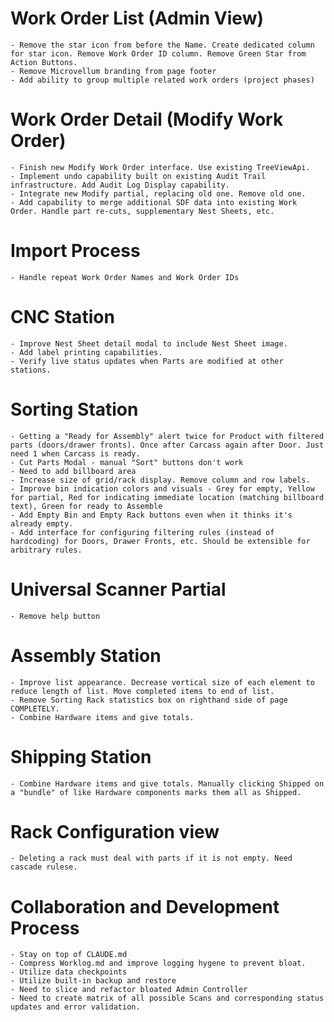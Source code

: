 # Work Order List (Admin View)
    - Remove the star icon from before the Name. Create dedicated column for star icon. Remove Work Order ID column. Remove Green Star from Action Buttons.
    - Remove Microvellum branding from page footer
    - Add ability to group multiple related work orders (project phases)

# Work Order Detail (Modify Work Order)
    - Finish new Modify Work Order interface. Use existing TreeViewApi.
    - Implement undo capability built on existing Audit Trail infrastructure. Add Audit Log Display capability.
    - Integrate new Modify partial, replacing old one. Remove old one.
    - Add capability to merge additional SDF data into existing Work Order. Handle part re-cuts, supplementary Nest Sheets, etc.

# Import Process
    - Handle repeat Work Order Names and Work Order IDs

# CNC Station
    - Improve Nest Sheet detail modal to include Nest Sheet image.
    - Add label printing capabilities.
    - Verify live status updates when Parts are modified at other stations.

# Sorting Station
    - Getting a "Ready for Assembly" alert twice for Product with filtered parts (doors/drawer fronts). Once after Carcass again after Door. Just need 1 when Carcass is ready.
    - Cut Parts Modal - manual "Sort" buttons don't work
    - Need to add billboard area
    - Increase size of grid/rack display. Remove column and row labels. 
    - Improve bin indication colors and visuals - Grey for empty, Yellow for partial, Red for indicating immediate location (matching billboard text), Green for ready to Assemble
    - Add Empty Bin and Empty Rack buttons even when it thinks it's already empty.
    - Add interface for configuring filtering rules (instead of hardcoding) for Doors, Drawer Fronts, etc. Should be extensible for arbitrary rules.

# Universal Scanner Partial
    - Remove help button

# Assembly Station
    - Improve list appearance. Decrease vertical size of each element to reduce length of list. Move completed items to end of list.
    - Remove Sorting Rack statistics box on righthand side of page COMPLETELY.
    - Combine Hardware items and give totals.

# Shipping Station
    - Combine Hardware items and give totals. Manually clicking Shipped on a "bundle" of like Hardware components marks them all as Shipped.

# Rack Configuration view
    - Deleting a rack must deal with parts if it is not empty. Need cascade rulese.

# Collaboration and Development Process
    - Stay on top of CLAUDE.md
    - Compress Worklog.md and improve logging hygene to prevent bloat.
    - Utilize data checkpoints
    - Utilize built-in backup and restore
    - Need to slice and refactor bloated Admin Controller
    - Need to create matrix of all possible Scans and corresponding status updates and error validation.
    
